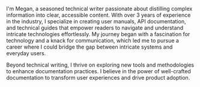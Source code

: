 I'm Megan, a seasoned technical writer passionate about distilling complex information into clear, accessible content. With over 3 years of experience in the industry, I specialize in creating user manuals, API documentation, and technical guides that empower readers to navigate and understand intricate technologies effortlessly. My journey began with a fascination for technology and a knack for communication, which led me to pursue a career where I could bridge the gap between intricate systems and everyday users.

Beyond technical writing, I thrive on exploring new tools and methodologies to enhance documentation practices. I believe in the power of well-crafted documentation to transform user experiences and drive product adoption.